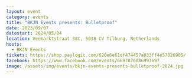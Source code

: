 ```yaml
---
layout: event
category: events
title: "BKJN Events presents: Bulletproof"
date: 2023/09/07
datestart: 2024/05/04
location: Veemarktstraat 38C, 5038 CV Tilburg, Netherlands
hosts:
  - BKJN Events
tickets: https://shop.paylogic.com/620e6e61df474457a033ff4e57026905/
facebook: https://www.facebook.com/events/6697876086993697
image: /assets/img/events/bkjn-events-presents-bulletproof-2024.jpg
---
```

